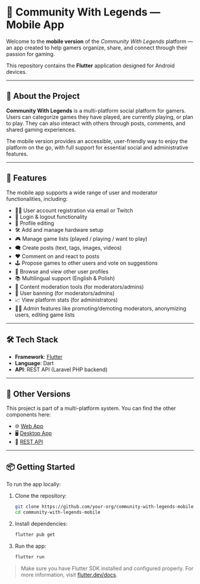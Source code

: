 # 📱 Community With Legends — Mobile App

Welcome to the **mobile version** of the _Community With Legends_ platform — an app created to help gamers organize, share, and connect through their passion for gaming.

This repository contains the **Flutter** application designed for Android devices.

---

## 📖 About the Project

**Community With Legends** is a multi-platform social platform for gamers. Users can categorize games they have played, are currently playing, or plan to play. They can also interact with others through posts, comments, and shared gaming experiences.

The mobile version provides an accessible, user-friendly way to enjoy the platform on the go, with full support for essential social and administrative features.

---

## 🚀 Features

The mobile app supports a wide range of user and moderator functionalities, including:

- 🧑‍🚀 User account registration via email or Twitch  
- 🔐 Login & logout functionality  
- 📝 Profile editing  
- 🛠️ Add and manage hardware setup  
- 🎮 Manage game lists (played / playing / want to play)  
- 🗨️ Create posts (text, tags, images, videos)  
- ❤️ Comment on and react to posts  
- 🕹️ Propose games to other users and vote on suggestions  
- 👥 Browse and view other user profiles  
- 📚 Multilingual support (English & Polish)  
- 🧹 Content moderation tools (for moderators/admins)  
- 🚫 User banning (for moderators/admins)  
- 📈 View platform stats (for administrators)  
- 🧑‍💼 Admin features like promoting/demoting moderators, anonymizing users, editing game lists  

---

## 🛠️ Tech Stack

- **Framework**: [Flutter](https://flutter.dev)  
- **Language**: Dart  
- **API**: REST API (Laravel PHP backend)


---

## 🔗 Other Versions

This project is part of a multi-platform system. You can find the other components here:

- 🌐 [Web App](https://github.com/MRR-Group/community-with-legends-web)
- 🖥️ [Desktop App](https://github.com/MRR-Group/community-with-legends-desktop)
- 🔌 [REST API](https://github.com/MRR-Group/community-with-legends-api)

---

## 📦 Getting Started

To run the app locally:

1. Clone the repository:
   ```bash
   git clone https://github.com/your-org/community-with-legends-mobile.git
   cd community-with-legends-mobile
   ```

2. Install dependencies:
   ```bash
   flutter pub get
   ```

3. Run the app:
   ```bash
   flutter run
   ```

> Make sure you have Flutter SDK installed and configured properly. For more information, visit [flutter.dev/docs](https://flutter.dev/docs).
